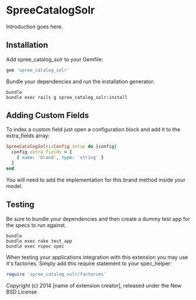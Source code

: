 SpreeCatalogSolr
================

Introduction goes here.

Installation
------------

Add spree_catalog_solr to your Gemfile:

```ruby
gem 'spree_catalog_solr'
```

Bundle your dependencies and run the installation generator:

```shell
bundle
bundle exec rails g spree_catalog_solr:install
```

Adding Custom Fields
--------------------

To index a custom field just open a configuration block and add it to the extra_fields array:

```ruby
SpreeCatalogSolr::Config.setup do |config|
  config.extra_fields = [
    { name: 'brand', type: 'string' }
  ]
end
```

You will need to add the implementation for this brand method inside your model.

Testing
-------

Be sure to bundle your dependencies and then create a dummy test app for the specs to run against.

```shell
bundle
bundle exec rake test_app
bundle exec rspec spec
```

When testing your applications integration with this extension you may use it's factories.
Simply add this require statement to your spec_helper:

```ruby
require 'spree_catalog_solr/factories'
```

Copyright (c) 2014 [name of extension creator], released under the New BSD License
